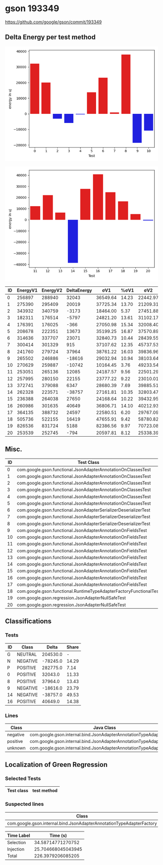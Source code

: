 # gson 193349


https://github.com/google/gson/commit/193349



## Delta Energy per test method

![](./gson_delta_energy_0_v.png)

![](./gson_delta_energy_1_v.png)


| ID | EnergyV1 | EnergyV2 | DeltaEnergy | σV1 | %σV1 | σV2 | %σV2 |
| --- | --- | --- | --- | --- | --- | --- | --- |
| 0 | 256897 | 288940 | 32043 | 36549.64 | 14.23 | 22442.97 | 7.77 |
| 1 | 275390 | 295409 | 20019 | 37725.34 | 13.70 | 21209.31 | 7.18 |
| 2 | 343932 | 340759 | -3173 | 18464.00 | 5.37 | 27451.88 | 8.06 |
| 3 | 182311 | 176514 | -5797 | 24821.20 | 13.61 | 31102.17 | 17.62 |
| 4 | 176391 | 176025 | -366 | 27050.98 | 15.34 | 32008.40 | 18.18 |
| 5 | 208678 | 222351 | 13673 | 35199.25 | 16.87 | 37570.89 | 16.90 |
| 6 | 314636 | 337707 | 23071 | 32840.73 | 10.44 | 28439.55 | 8.42 |
| 7 | 300414 | 301329 | 915 | 37107.62 | 12.35 | 45737.53 | 15.18 |
| 8 | 241760 | 279724 | 37964 | 38761.22 | 16.03 | 39836.96 | 14.24 |
| 9 | 265502 | 246886 | -18616 | 29032.94 | 10.94 | 38103.64 | 15.43 |
| 10 | 270629 | 259887 | -10742 | 10164.45 | 3.76 | 49233.54 | 18.94 |
| 11 | 253051 | 265136 | 12085 | 24187.57 | 9.56 | 22501.29 | 8.49 |
| 12 | 257995 | 280150 | 22155 | 23777.22 | 9.22 | 23010.01 | 8.21 |
| 13 | 372741 | 379088 | 6347 | 28680.39 | 7.69 | 39885.51 | 10.52 |
| 14 | 262328 | 223571 | -38757 | 27161.81 | 10.35 | 32803.47 | 14.67 |
| 15 | 236388 | 264038 | 27650 | 24168.64 | 10.22 | 39432.95 | 14.93 |
| 16 | 260986 | 301635 | 40649 | 36806.71 | 14.10 | 40212.93 | 13.33 |
| 17 | 364135 | 388732 | 24597 | 22580.51 | 6.20 | 29767.09 | 7.66 |
| 18 | 505736 | 522155 | 16419 | 47655.91 | 9.42 | 58780.82 | 11.26 |
| 19 | 826536 | 831724 | 5188 | 82386.56 | 9.97 | 70723.08 | 8.50 |
| 20 | 253539 | 252745 | -794 | 20597.81 | 8.12 | 25338.39 | 10.03 |

## Misc.

| ID | Test Class | Test Method |
| --- | --- | --- |
| 0 | com.google.gson.functional.JsonAdapterAnnotationOnClassesTest | testJsonAdapterInvoked |
| 1 | com.google.gson.functional.JsonAdapterAnnotationOnClassesTest | testRegisteredDeserializerOverridesJsonAdapter |
| 2 | com.google.gson.functional.JsonAdapterAnnotationOnClassesTest | testRegisteredSerializerOverridesJsonAdapter |
| 3 | com.google.gson.functional.JsonAdapterAnnotationOnClassesTest | testNullSafeObjectFromJson |
| 4 | com.google.gson.functional.JsonAdapterAnnotationOnClassesTest | testIncorrectTypeAdapterFails |
| 5 | com.google.gson.functional.JsonAdapterAnnotationOnClassesTest | testJsonAdapterFactoryInvoked |
| 6 | com.google.gson.functional.JsonAdapterSerializerDeserializerTest | testJsonSerializerDeserializerBasedJsonAdapterOnFields |
| 7 | com.google.gson.functional.JsonAdapterSerializerDeserializerTest | testDifferentJsonAdaptersForGenericFieldsOfSameRawType |
| 8 | com.google.gson.functional.JsonAdapterSerializerDeserializerTest | testJsonSerializerDeserializerBasedJsonAdapterOnClass |
| 9 | com.google.gson.functional.JsonAdapterAnnotationOnFieldsTest | testPrimitiveFieldAnnotationTakesPrecedenceOverDefault |
| 10 | com.google.gson.functional.JsonAdapterAnnotationOnFieldsTest | testClassAnnotationAdapterFactoryTakesPrecedenceOverDefault |
| 11 | com.google.gson.functional.JsonAdapterAnnotationOnFieldsTest | testJsonAdapterWrappedInNullSafeAsRequested |
| 12 | com.google.gson.functional.JsonAdapterAnnotationOnFieldsTest | testClassAnnotationAdapterTakesPrecedenceOverDefault |
| 13 | com.google.gson.functional.JsonAdapterAnnotationOnFieldsTest | testFieldAnnotationWorksForParameterizedType |
| 14 | com.google.gson.functional.JsonAdapterAnnotationOnFieldsTest | testFieldAnnotationTakesPrecedenceOverClassAnnotation |
| 15 | com.google.gson.functional.JsonAdapterAnnotationOnFieldsTest | testNonPrimitiveFieldAnnotationTakesPrecedenceOverDefault |
| 16 | com.google.gson.functional.JsonAdapterAnnotationOnFieldsTest | testJsonAdapterInvokedOnlyForAnnotatedFields |
| 17 | com.google.gson.functional.JsonAdapterAnnotationOnFieldsTest | testFieldAnnotationTakesPrecedenceOverRegisteredTypeAdapter |
| 18 | com.google.gson.functional.RuntimeTypeAdapterFactoryFunctionalTest | testSubclassesAutomaticallySerialized |
| 19 | com.google.gson.regression.JsonAdapterNullSafeTest | testNullSafeBugDeserialize |
| 20 | com.google.gson.regression.JsonAdapterNullSafeTest | testNullSafeBugSerialize |



## Classifications

### Tests
| ID | Class | Delta | Share |
| --- | --- | --- | --- |
| G | NEUTRAL | 204530.0 | - |
| N | NEGATIVE | -78245.0 | 14.29 |
| P | POSITIVE | 282775.0 | 7.14 |
| 0 | POSITIVE | 32043.0 | 11.33 |
| 8 | POSITIVE | 37964.0 | 13.43 |
| 9 | NEGATIVE | -18616.0 | 23.79 |
| 14 | NEGATIVE | -38757.0 | 49.53 |
| 16 | POSITIVE | 40649.0 | 14.38 |

### Lines
| Class | Java Class | Line |
| --- | --- | --- |
| negative | com.google.gson.internal.bind.JsonAdapterAnnotationTypeAdapterFactory | 76 |
| positive | com.google.gson.internal.bind.JsonAdapterAnnotationTypeAdapterFactory | 76 |
| unknown | com.google.gson.internal.bind.JsonAdapterAnnotationTypeAdapterFactory | 76 |



## Localization of Green Regression
### Selected Tests
| Test class | test method |
| --- | --- |

### Suspected lines
| Class | line |
| --- | --- |
| com.google.gson.internal.bind.JsonAdapterAnnotationTypeAdapterFactory | [76](https://github.com/google/gson/tree/193349/gson/src/main/java/com/google/gson/internal/bind/JsonAdapterAnnotationTypeAdapterFactory.java#L76) |



| Time Label | Time (s) |
| --- | --- |
| Selection | 34.58714771270752 |
| Injection | 25.704668045043945 |
| Total | 226.3979206085205 |


